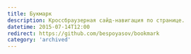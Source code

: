 ```yaml
---
title: Букмарк
description: Кроссбраузерная сайд-навигация по странице.
datetime: 2015-07-14T12:00
redirect: https://github.com/bespoyasov/bookmark
category: 'archived'
---
```

